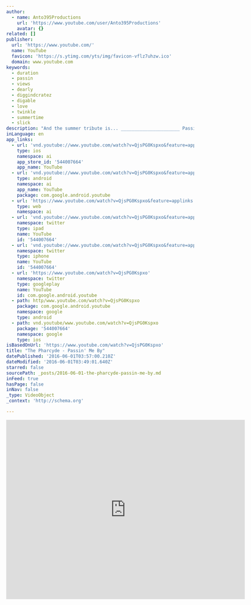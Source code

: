 ```yaml
---
author:
  - name: Anto395Productions
    url: 'https://www.youtube.com/user/Anto395Productions'
    avatar: {}
related: []
publisher:
  url: 'https://www.youtube.com/'
  name: YouTube
  favicon: 'https://s.ytimg.com/yts/img/favicon-vflz7uhzw.ico'
  domain: www.youtube.com
keywords:
  - duration
  - passin
  - views
  - dearly
  - diggindcratez
  - digable
  - love
  - twinkle
  - summertime
  - slick
description: "And the summer tribute is... ______________________ Passin' me by in High Quality! Have you ever been hiding behind your love, being to scared to ask her out? Well, if that happened, you'd always want it to happen at summertime. That way, something's lifting you up anyhow."
inLanguage: en
app_links:
  - url: 'vnd.youtube://www.youtube.com/watch?v=QjsPG0Kspxo&feature=applinks'
    type: ios
    namespace: ai
    app_store_id: '544007664'
    app_name: YouTube
  - url: 'vnd.youtube://www.youtube.com/watch?v=QjsPG0Kspxo&feature=applinks'
    type: android
    namespace: ai
    app_name: YouTube
    package: com.google.android.youtube
  - url: 'https://www.youtube.com/watch?v=QjsPG0Kspxo&feature=applinks'
    type: web
    namespace: ai
  - url: 'vnd.youtube://www.youtube.com/watch?v=QjsPG0Kspxo&feature=applinks'
    namespace: twitter
    type: ipad
    name: YouTube
    id: '544007664'
  - url: 'vnd.youtube://www.youtube.com/watch?v=QjsPG0Kspxo&feature=applinks'
    namespace: twitter
    type: iphone
    name: YouTube
    id: '544007664'
  - url: 'https://www.youtube.com/watch?v=QjsPG0Kspxo'
    namespace: twitter
    type: googleplay
    name: YouTube
    id: com.google.android.youtube
  - path: http/www.youtube.com/watch?v=QjsPG0Kspxo
    package: com.google.android.youtube
    namespace: google
    type: android
  - path: vnd.youtube/www.youtube.com/watch?v=QjsPG0Kspxo
    package: '544007664'
    namespace: google
    type: ios
isBasedOnUrl: 'https://www.youtube.com/watch?v=QjsPG0Kspxo'
title: "The Pharcyde - Passin' Me By"
datePublished: '2016-06-01T03:57:00.210Z'
dateModified: '2016-06-01T03:49:01.640Z'
starred: false
sourcePath: _posts/2016-06-01-the-pharcyde-passin-me-by.md
inFeed: true
hasPage: false
inNav: false
_type: VideoObject
_context: 'http://schema.org'

---
```

<iframe src="https://cdn.embedly.com/widgets/media.html?src=https%3A%2F%2Fwww.youtube.com%2Fembed%2FQjsPG0Kspxo%3Ffeature%3Doembed&amp;url=http%3A%2F%2Fwww.youtube.com%2Fwatch%3Fv%3DQjsPG0Kspxo&amp;image=https%3A%2F%2Fi.ytimg.com%2Fvi%2FQjsPG0Kspxo%2Fhqdefault.jpg&amp;key=b7d04c9b404c499eba89ee7072e1c4f7&amp;type=text%2Fhtml&amp;schema=youtube" width="640" height="480" scrolling="no" frameborder="0" allowfullscreen="" style=""></iframe>